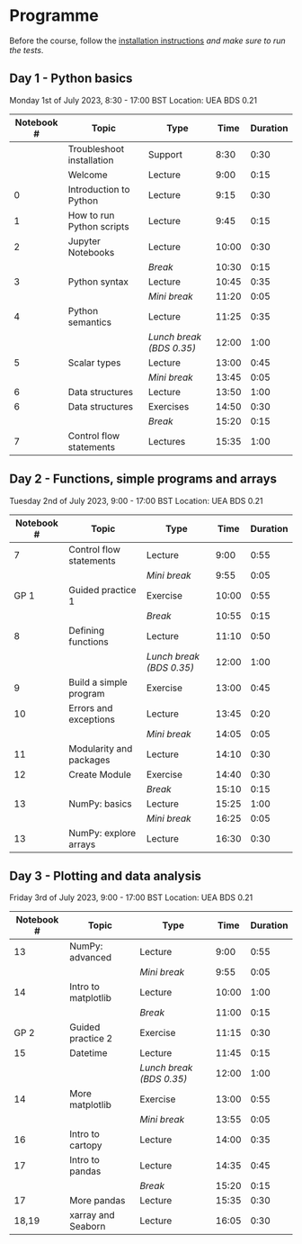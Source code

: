 # Programme

Before the course, follow the [installation instructions](installation.md) *and make sure to run the tests*.

## Day 1 - Python basics
Monday 1st of July 2023, 8:30 - 17:00 BST
Location: UEA BDS 0.21

| Notebook # | Topic                       | Type     | Time  | Duration |
|------------|-----------------------------|----------|-------|----------|
|            | Troubleshoot installation   | Support  |  8:30 |  0:30    |
|            | Welcome                     | Lecture  |  9:00 |  0:15    |
| 0          | Introduction to Python      | Lecture  |  9:15 |  0:30    |
| 1          | How to run Python scripts   | Lecture  |  9:45 |  0:15    |
| 2          | Jupyter Notebooks           | Lecture  | 10:00 |  0:30    |
|            |                             | *Break*  | 10:30 |  0:15    |
| 3          | Python syntax               | Lecture  | 10:45 |  0:35    |
|            |                         | *Mini break* | 11:20 |  0:05    |
| 4          | Python semantics            | Lecture  | 11:25 |  0:35    |
|            |             | *Lunch break (BDS 0.35)* | 12:00 |  1:00    |
| 5          | Scalar types                | Lecture  | 13:00 |  0:45    |
|            |                         | *Mini break* | 13:45 |  0:05    |
| 6          | Data structures             | Lecture  | 13:50 |  1:00    |
| 6          | Data structures             | Exercises| 14:50 |  0:30    |
|            |                             | *Break*  | 15:20 |  0:15    |
| 7          | Control flow statements     | Lectures | 15:35 |  1:00    |

## Day 2 -  Functions, simple programs and arrays
Tuesday 2nd of July 2023, 9:00 - 17:00 BST
Location: UEA BDS 0.21

| Notebook # | Topic                     | Type         | Time  | Duration |
|------------|---------------------------|--------------|-------|----------|
| 7          | Control flow statements   | Lecture      |  9:00 |  0:55    |
|            |                           | *Mini break* |  9:55 |  0:05    |
| GP 1       | Guided practice 1         | Exercise     | 10:00 |  0:55    |
|            |                           | *Break*      | 10:55 |  0:15    |
| 8          | Defining functions        | Lecture      | 11:10 |  0:50    |
|            |                           | *Lunch break (BDS 0.35)* | 12:00 |  1:00    |
| 9          | Build a simple program    | Exercise     | 13:00 |  0:45    |
| 10         | Errors and exceptions     | Lecture      | 13:45 |  0:20    |
|            |                           | *Mini break* | 14:05 |  0:05    |
| 11         | Modularity and packages   | Lecture      | 14:10 |  0:30    |
| 12         | Create Module             | Exercise     | 14:40 |  0:30    |
|            |                           | *Break*      | 15:10 |  0:15    |
| 13         | NumPy: basics             | Lecture      | 15:25 |  1:00    |
|            |                           | *Mini break* | 16:25 |  0:05    |
| 13         | NumPy: explore arrays     | Lecture      | 16:30 |  0:30    |

## Day 3 -  Plotting and data analysis
Friday 3rd of July 2023, 9:00 - 17:00 BST
Location: UEA BDS 0.21

| Notebook # | Topic                     | Type     | Time  | Duration |
|------------|---------------------------|----------|-------|----------|
| 13         | NumPy: advanced           | Lecture  |  9:00 |  0:55    |
|            |                       | *Mini break* |  9:55 |  0:05    |
| 14         | Intro to matplotlib       | Lecture  | 10:00 |  1:00    |
|            |                           | *Break*  | 11:00 |  0:15    |
| GP 2       | Guided practice 2         | Exercise | 11:15 |  0:30    |
| 15         | Datetime                  | Lecture  | 11:45 |  0:15    |
|            |          | *Lunch break (BDS 0.35)*  | 12:00 |  1:00    |
| 14         |    More matplotlib        | Exercise | 13:00 |  0:55    |
|            |                       | *Mini break* | 13:55 |  0:05    |
| 16         |    Intro to cartopy       | Lecture  | 14:00 |  0:35    |
| 17         | Intro to pandas           | Lecture  | 14:35 |  0:45    |
|            |                           | *Break*  | 15:20 |  0:15    |
| 17         | More pandas               | Lecture  | 15:35 |  0:30    |
| 18,19      | xarray and Seaborn        | Lecture  | 16:05 |  0:30    |
